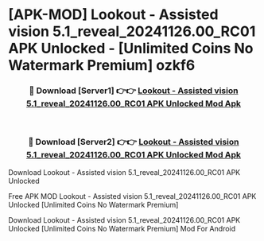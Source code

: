 # [APK-MOD] Lookout - Assisted vision 5.1_reveal_20241126.00_RC01 APK Unlocked - [Unlimited Coins No Watermark Premium] ozkf6



<div align="center">
<h3>🔴 Download [Server1] 👉👉 <a href="https://momento.my/?title=Lookout_-_Assisted_vision_5.1_reveal_20241126.00_RC01_APK_Unlocked">Lookout - Assisted vision 5.1_reveal_20241126.00_RC01 APK Unlocked Mod Apk</a></h3><br>

<h3>🔴 Download [Server2] 👉👉 <a href="https://momento.my/?title=Lookout_-_Assisted_vision_5.1_reveal_20241126.00_RC01_APK_Unlocked">Lookout - Assisted vision 5.1_reveal_20241126.00_RC01 APK Unlocked Mod Apk</a></h3>
</div>



Download Lookout - Assisted vision 5.1_reveal_20241126.00_RC01 APK Unlocked 

Free APK MOD Lookout - Assisted vision 5.1_reveal_20241126.00_RC01 APK Unlocked [Unlimited Coins No Watermark Premium]

Download Lookout - Assisted vision 5.1_reveal_20241126.00_RC01 APK Unlocked [Unlimited Coins No Watermark Premium] Mod For Android
